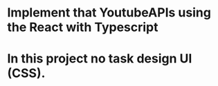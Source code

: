 # Implement that YoutubeAPIs using the React with Typescript

# In this project no task design UI (CSS).
